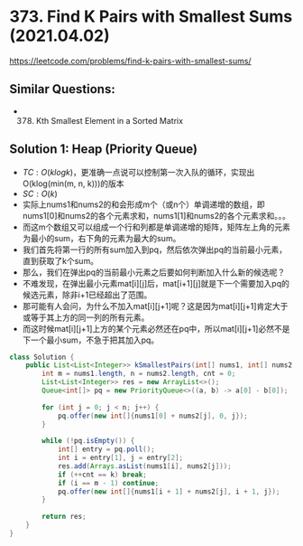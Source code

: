 # 373. Find K Pairs with Smallest Sums (2021.04.02)

https://leetcode.com/problems/find-k-pairs-with-smallest-sums/

## Similar Questions:
- 378. Kth Smallest Element in a Sorted Matrix

## Solution 1: Heap (Priority Queue)

- $TC:O(klogk)$，更准确一点说可以控制第一次入队的循环，实现出O(klog(min(m, n, k)))的版本
- $SC:O(k)$
- 实际上nums1和nums2的和会形成m个（或n个）单调递增的数组，即nums1[0]和nums2的各个元素求和，nums1[1]和nums2的各个元素求和。。。
- 而这m个数组又可以组成一个行和列都是单调递增的矩阵，矩阵左上角的元素为最小的sum，右下角的元素为最大的sum。
- 我们首先将第一行的所有sum加入到pq，然后依次弹出pq的当前最小元素，直到获取了k个sum。
- 那么，我们在弹出pq的当前最小元素之后要如何判断加入什么新的候选呢？
- 不难发现，在弹出最小元素mat[i][j]后，mat[i+1][j]就是下一个需要加入pq的候选元素，除非i+1已经超出了范围。
- 那可能有人会问，为什么不加入mat[i][j+1]呢？这是因为mat[i][j+1]肯定大于或等于其上方的同一列的所有元素。
- 而这时候mat[i][j+1]上方的某个元素必然还在pq中，所以mat[i][j+1]必然不是下一个最小sum，不急于把其加入pq。

```java
class Solution {
    public List<List<Integer>> kSmallestPairs(int[] nums1, int[] nums2, int k) {
        int m = nums1.length, n = nums2.length, cnt = 0;
        List<List<Integer>> res = new ArrayList<>();
        Queue<int[]> pq = new PriorityQueue<>((a, b) -> a[0] - b[0]);
        
        for (int j = 0; j < n; j++) {
            pq.offer(new int[]{nums1[0] + nums2[j], 0, j});
        }
        
        while (!pq.isEmpty()) {
            int[] entry = pq.poll();
            int i = entry[1], j = entry[2];
            res.add(Arrays.asList(nums1[i], nums2[j]));
            if (++cnt == k) break;
            if (i == m - 1) continue;
            pq.offer(new int[]{nums1[i + 1] + nums2[j], i + 1, j});
        }
        
        return res;
    }
}
```